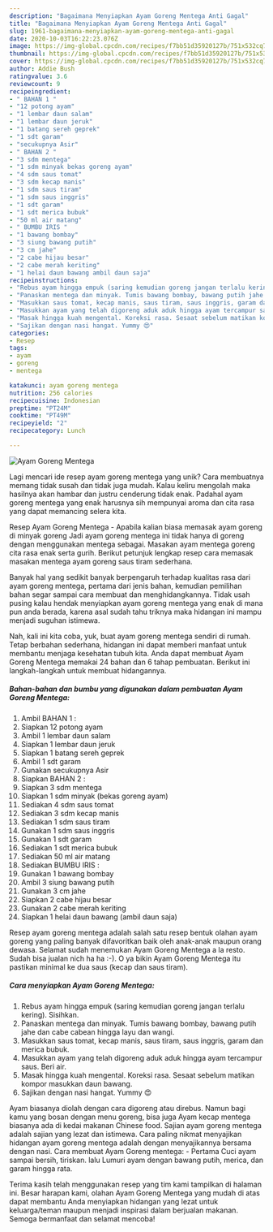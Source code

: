```yaml
---
description: "Bagaimana Menyiapkan Ayam Goreng Mentega Anti Gagal"
title: "Bagaimana Menyiapkan Ayam Goreng Mentega Anti Gagal"
slug: 1961-bagaimana-menyiapkan-ayam-goreng-mentega-anti-gagal
date: 2020-10-03T16:22:23.076Z
image: https://img-global.cpcdn.com/recipes/f7bb51d35920127b/751x532cq70/ayam-goreng-mentega-foto-resep-utama.jpg
thumbnail: https://img-global.cpcdn.com/recipes/f7bb51d35920127b/751x532cq70/ayam-goreng-mentega-foto-resep-utama.jpg
cover: https://img-global.cpcdn.com/recipes/f7bb51d35920127b/751x532cq70/ayam-goreng-mentega-foto-resep-utama.jpg
author: Addie Bush
ratingvalue: 3.6
reviewcount: 9
recipeingredient:
- " BAHAN 1 "
- "12 potong ayam"
- "1 lembar daun salam"
- "1 lembar daun jeruk"
- "1 batang sereh geprek"
- "1 sdt garam"
- "secukupnya Asir"
- " BAHAN 2 "
- "3 sdm mentega"
- "1 sdm minyak bekas goreng ayam"
- "4 sdm saus tomat"
- "3 sdm kecap manis"
- "1 sdm saus tiram"
- "1 sdm saus inggris"
- "1 sdt garam"
- "1 sdt merica bubuk"
- "50 ml air matang"
- " BUMBU IRIS "
- "1 bawang bombay"
- "3 siung bawang putih"
- "3 cm jahe"
- "2 cabe hijau besar"
- "2 cabe merah keriting"
- "1 helai daun bawang ambil daun saja"
recipeinstructions:
- "Rebus ayam hingga empuk (saring kemudian goreng jangan terlalu kering). Sisihkan."
- "Panaskan mentega dan minyak. Tumis bawang bombay, bawang putih jahe dan cabe cabean hingga layu dan wangi."
- "Masukkan saus tomat, kecap manis, saus tiram, saus inggris, garam dan merica bubuk."
- "Masukkan ayam yang telah digoreng aduk aduk hingga ayam tercampur saus. Beri air."
- "Masak hingga kuah mengental. Koreksi rasa. Sesaat sebelum matikan kompor masukkan daun bawang."
- "Sajikan dengan nasi hangat. Yummy 😍"
categories:
- Resep
tags:
- ayam
- goreng
- mentega

katakunci: ayam goreng mentega 
nutrition: 256 calories
recipecuisine: Indonesian
preptime: "PT24M"
cooktime: "PT49M"
recipeyield: "2"
recipecategory: Lunch

---
```



![Ayam Goreng Mentega](https://img-global.cpcdn.com/recipes/f7bb51d35920127b/751x532cq70/ayam-goreng-mentega-foto-resep-utama.jpg)

Lagi mencari ide resep ayam goreng mentega yang unik? Cara membuatnya memang tidak susah dan tidak juga mudah. Kalau keliru mengolah maka hasilnya akan hambar dan justru cenderung tidak enak. Padahal ayam goreng mentega yang enak harusnya sih mempunyai aroma dan cita rasa yang dapat memancing selera kita.

Resep Ayam Goreng Mentega - Apabila kalian biasa memasak ayam goreng di minyak goreng Jadi ayam goreng mentega ini tidak hanya di goreng dengan menggunakan mentega sebagai. Masakan ayam mentega goreng cita rasa enak serta gurih. Berikut petunjuk lengkap resep cara memasak masakan mentega ayam goreng saus tiram sederhana.

Banyak hal yang sedikit banyak berpengaruh terhadap kualitas rasa dari ayam goreng mentega, pertama dari jenis bahan, kemudian pemilihan bahan segar sampai cara membuat dan menghidangkannya. Tidak usah pusing kalau hendak menyiapkan ayam goreng mentega yang enak di mana pun anda berada, karena asal sudah tahu triknya maka hidangan ini mampu menjadi suguhan istimewa.


Nah, kali ini kita coba, yuk, buat ayam goreng mentega sendiri di rumah. Tetap berbahan sederhana, hidangan ini dapat memberi manfaat untuk membantu menjaga kesehatan tubuh kita. Anda dapat membuat Ayam Goreng Mentega memakai 24 bahan dan 6 tahap pembuatan. Berikut ini langkah-langkah untuk membuat hidangannya.

<!--inarticleads1-->

##### Bahan-bahan dan bumbu yang digunakan dalam pembuatan Ayam Goreng Mentega:

1. Ambil  BAHAN 1 :
1. Siapkan 12 potong ayam
1. Ambil 1 lembar daun salam
1. Siapkan 1 lembar daun jeruk
1. Siapkan 1 batang sereh geprek
1. Ambil 1 sdt garam
1. Gunakan secukupnya Asir
1. Siapkan  BAHAN 2 :
1. Siapkan 3 sdm mentega
1. Siapkan 1 sdm minyak (bekas goreng ayam)
1. Sediakan 4 sdm saus tomat
1. Sediakan 3 sdm kecap manis
1. Sediakan 1 sdm saus tiram
1. Gunakan 1 sdm saus inggris
1. Gunakan 1 sdt garam
1. Sediakan 1 sdt merica bubuk
1. Sediakan 50 ml air matang
1. Sediakan  BUMBU IRIS :
1. Gunakan 1 bawang bombay
1. Ambil 3 siung bawang putih
1. Gunakan 3 cm jahe
1. Siapkan 2 cabe hijau besar
1. Gunakan 2 cabe merah keriting
1. Siapkan 1 helai daun bawang (ambil daun saja)


Resep ayam goreng mentega adalah salah satu resep bentuk olahan ayam goreng yang paling banyak difavoritkan baik oleh anak-anak maupun orang dewasa. Selamat sudah menemukan Ayam Goreng Mentega a la resto. Sudah bisa jualan nich ha ha :-). O ya bikin Ayam Goreng Mentega itu pastikan minimal ke dua saus (kecap dan saus tiram). 

<!--inarticleads2-->

##### Cara menyiapkan Ayam Goreng Mentega:

1. Rebus ayam hingga empuk (saring kemudian goreng jangan terlalu kering). Sisihkan.
1. Panaskan mentega dan minyak. Tumis bawang bombay, bawang putih jahe dan cabe cabean hingga layu dan wangi.
1. Masukkan saus tomat, kecap manis, saus tiram, saus inggris, garam dan merica bubuk.
1. Masukkan ayam yang telah digoreng aduk aduk hingga ayam tercampur saus. Beri air.
1. Masak hingga kuah mengental. Koreksi rasa. Sesaat sebelum matikan kompor masukkan daun bawang.
1. Sajikan dengan nasi hangat. Yummy 😍


Ayam biasanya diolah dengan cara digoreng atau direbus. Namun bagi kamu yang bosan dengan menu goreng, bisa juga Ayam kecap mentega biasanya ada di kedai makanan Chinese food. Sajian ayam goreng mentega adalah sajian yang lezat dan istimewa. Cara paling nikmat menyajikan hidangan ayam goreng mentega adalah dengan menyajikannya bersama dengan nasi. Cara membuat Ayam Goreng mentega: - Pertama Cuci ayam sampai bersih, tiriskan. lalu Lumuri ayam dengan bawang putih, merica, dan garam hingga rata. 

Terima kasih telah menggunakan resep yang tim kami tampilkan di halaman ini. Besar harapan kami, olahan Ayam Goreng Mentega yang mudah di atas dapat membantu Anda menyiapkan hidangan yang lezat untuk keluarga/teman maupun menjadi inspirasi dalam berjualan makanan. Semoga bermanfaat dan selamat mencoba!
